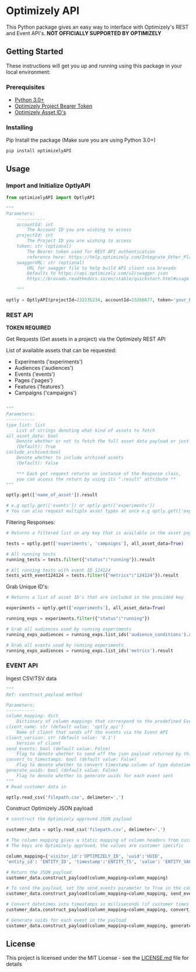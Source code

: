 # Optimizely API 

This Python package gives an easy way to interface with Optimizely's REST and Event API's. **NOT OFFICIALLY SUPPORTED BY OPTIMIZELY**

## Getting Started

These instructions will get you up and running using this package in your local environment:

### Prerequisites

- [Python 3.0+](https://www.python.org/downloads/)
- [Optimizely Project Bearer Token](https://help.optimizely.com/Integrate_Other_Platforms/Generate_a_personal_access_token_in_Optimizely_X_Web)
- [Optimizely Asset ID's](https://help.optimizely.com/Troubleshoot_Problems/API_Names%3A_Find_masked_IDs_for_troubleshooting)


### Installing

Pip Install the package (Make sure you are using Python 3.0+)

```
pip install optimizelyAPI 
```


## Usage

### Import and Initialize OptlyAPI


```python
from optimizelyAPI import OptlyAPI

"""
Parameters:
    -----------
    accountId: int
        The Account ID you are wishing to access
    projectId: int
        The Project ID you are wishing to access
    token: str (optional)
        The Bearer token used for REST API authentication
        reference here: https://help.optimizely.com/Integrate_Other_Platforms/Generate_a_personal_access_token_in_Optimizely_X_Web
    swaggerURL: str (optional)
        URL for swagger file to help build API client via bravado
        Defaults to https://api.optimizely.com/v2/swagger.json
        https://bravado.readthedocs.io/en/stable/quickstart.html#usage

    """

optly = OptlyAPI(projectId=232235234, accountId=23266677, token='your_bearer_token_here')
```


### REST API 

**TOKEN REQUIRED**

Get Requests (Get assets in a project) via the Optimizely REST API

List of available assets that can be requested: 

- Experiments ('experiments')
- Audiences ('audiences')
- Events ('events')
- Pages ('pages')
- Features ('features')
- Campaigns ('campaigns')


```python

"""
Parameters:
-----------
type_list: list
    List of strings denoting what kind of assets to fetch 
all_asset_data: bool
    Denote whether or not to fetch the full asset data payload or just the trimmed versioning (search api)
    (Default): True 
include_archived:bool
    Denote whether to include archived assets 
    (Default): False

    *** Each get request returns an instance of the Response class, 
    you can access the return by using its ".result" attribute ** 
"""

optly.get(['name_of_asset']).result

# e.g optly.get(['events']) or optly.get(['experiments'])
# You can also request multiple asset types at once e.g optly.get(['experiments', 'campaigns'])
```

Filtering Responses:

```python
# Returns a filtered list on any key that is available in the asset payload (e.g "status", "metrics", "id" etc.)

tests = optly.get(['experiments', 'campaigns'], all_asset_data=True)

# All running tests
running_tests = tests.filter({"status":"running"}).result

# All running tests with event ID 124124
tests_with_event124124 = tests.filter({"metrics":"124124"}).result

```

Grab Unique ID's:

```python
# Returns a list of asset ID's that are included in the provided key 

experiments = optly.get(['experiments'], all_asset_data=True)

running_exps = experiments.filter({"status":"running"})

# Grab all audiences used by running experiments
running_exps_audiences = running_exps.list_ids('audience_conditions').result

# Grab all events used by running experiments
running_exps_audiences = running_exps.list_ids('metrics').result

```



### EVENT API

Ingest CSV/TSV data 

```python
"""
Ref: construct_payload method

Parameters:
-----------
column_mapping: dict
    Dictionary of column mappings that correspond to the predefined Event API schema (see above reference)
client_name: str (default value: 'optly_api')
    Name of client that sends off the events via the Event API
client_version: str (default value: '0.1')
    Version of client 
send_events: bool (default value: False)
    Flag to denote whether to send off the json payload returned by this method to Optimizely's events endpoint
convert_to_timestamps: bool (default value: False)
    Flag to denote whether to convert timestamp column of type datetime to timestamps of milliseconds
generate_uuids: bool (default value: False)
    Flag to denote whether to generate uuids for each event sent
"""
# Read customer data in 

optly.read_csv('filepath.csv', delimeter=',')
```

Construct Optimizely JSON payload 

```python
# construct the Optimizely approved JSON payload

customer_data = optly.read_csv('filepath.csv', delimeter=',')

# The column mapping gives a static mapping of column headers from customer data --> Optimizely
# The keys are Optimizely approved, the values are customer specific 

column_mapping={'visitor_id':'OPTIMIZELY_ID', 'uuid':'UUID', 
'entity_id': 'ENTITY_ID', 'timestamp':'ENTITY_TS', 'value': 'ENTITY_VALUE'}

# Return the JSON payload
customer_data.construct_payload(column_mapping=column_mapping)

# To send the payload, set the send_events parameter to True in the constuct_payload method
customer_data.construct_payload(column_mapping=column_mapping, send_events=True)

# Convert datetimes into timestamps in milliseconds (if customer times are of datetime type)
customer_data.construct_payload(column_mapping=column_mapping, convert_to_timestamps=True)

# Generate uuids for each event in the payload
customer_data.construct_payload(column_mapping=column_mapping, generate_uuids=True)


```


## License

This project is licensed under the MIT License - see the [LICENSE.md](LICENSE.md) file for details


